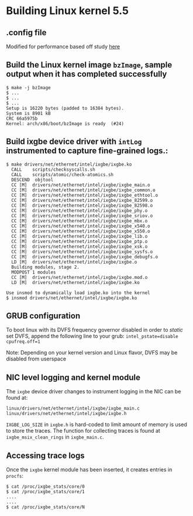 # Building Linux kernel 5.5

## .config file
Modified for performance based off study [here](https://github.com/LinuxPerfStudy/LEBench)

## Build the Linux kernel image `bzImage`, sample output when it has completed successfully
```
$ make -j bzImage
$ ...
$ ...
$ ...
Setup is 16220 bytes (padded to 16384 bytes).
System is 8901 kB
CRC 66a5975b
Kernel: arch/x86/boot/bzImage is ready  (#24)
```

## Build ixgbe device driver with `intLog` instrumented to capture fine-grained logs.:
```
$ make drivers/net/ethernet/intel/ixgbe/ixgbe.ko
  CALL    scripts/checksyscalls.sh
  CALL    scripts/atomic/check-atomics.sh
  DESCEND  objtool
  CC [M]  drivers/net/ethernet/intel/ixgbe/ixgbe_main.o
  CC [M]  drivers/net/ethernet/intel/ixgbe/ixgbe_common.o
  CC [M]  drivers/net/ethernet/intel/ixgbe/ixgbe_ethtool.o
  CC [M]  drivers/net/ethernet/intel/ixgbe/ixgbe_82599.o
  CC [M]  drivers/net/ethernet/intel/ixgbe/ixgbe_82598.o
  CC [M]  drivers/net/ethernet/intel/ixgbe/ixgbe_phy.o
  CC [M]  drivers/net/ethernet/intel/ixgbe/ixgbe_sriov.o
  CC [M]  drivers/net/ethernet/intel/ixgbe/ixgbe_mbx.o
  CC [M]  drivers/net/ethernet/intel/ixgbe/ixgbe_x540.o
  CC [M]  drivers/net/ethernet/intel/ixgbe/ixgbe_x550.o
  CC [M]  drivers/net/ethernet/intel/ixgbe/ixgbe_lib.o
  CC [M]  drivers/net/ethernet/intel/ixgbe/ixgbe_ptp.o
  CC [M]  drivers/net/ethernet/intel/ixgbe/ixgbe_xsk.o
  CC [M]  drivers/net/ethernet/intel/ixgbe/ixgbe_sysfs.o
  CC [M]  drivers/net/ethernet/intel/ixgbe/ixgbe_debugfs.o
  LD [M]  drivers/net/ethernet/intel/ixgbe/ixgbe.o
  Building modules, stage 2.
  MODPOST 1 modules
  CC [M]  drivers/net/ethernet/intel/ixgbe/ixgbe.mod.o
  LD [M]  drivers/net/ethernet/intel/ixgbe/ixgbe.ko
  
Use insmod to dynamically load ixgbe.ko into the kernel
$ insmod drivers/net/ethernet/intel/ixgbe/ixgbe.ko
```

## GRUB configuration
To boot linux with its DVFS frequency governor disabled in order to *static* set DVFS, append the following line to your grub: `intel_pstate=disable cpufreq.off=1`

Note: Depending on your kernel version and Linux flavor, DVFS may be disabled from userspace

## NIC level logging and kernel module
The `ixgbe` device driver changes to instrument logging in the NIC can be found at:
```
linux/drivers/net/ethernet/intel/ixgbe/ixgbe_main.c
linux/drivers/net/ethernet/intel/ixgbe/ixgbe.h
```

`IXGBE_LOG_SIZE` in `ixgbe.h` is hard-coded to limit amount of memory is used to store the traces. The function for collecting traces is found at `ixgbe_msix_clean_rings` in `ixgbe_main.c`.

## Accessing trace logs
Once the `ixgbe` kernel module has been inserted, it creates entries in `procfs`:

```
$ cat /proc/ixgbe_stats/core/0
$ cat /proc/ixgbe_stats/core/1
....
....
$ cat /proc/ixgbe_stats/core/N
```

